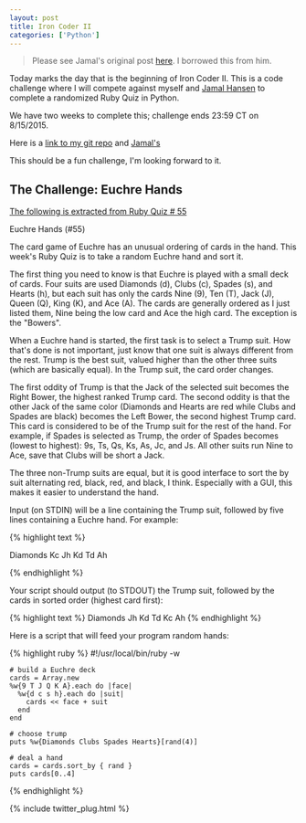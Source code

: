 ```yaml
---
layout: post
title: Iron Coder II
categories: ['Python']
---
```

> Please see Jamal's original post [here](http://jamalhansen.com/iron-coder-2). I borrowed this from him.

Today marks the day that is the beginning of Iron Coder II.  This is a code challenge where I will compete against myself and [Jamal Hansen](http://jamalhansen.com) to complete a randomized Ruby Quiz in Python.

We have two weeks to complete this; challenge ends 23:59 CT on 8/15/2015.

Here is a [link to my git repo](https://github.com/kylegalloway/Euchre-Hands) and [Jamal's](https://github.com/jamalhansen/Iron-Coder-II)

This should be a fun challenge, I'm looking forward to it.

<!--end of excerpt-->
## The Challenge: Euchre Hands
[The following is extracted from Ruby Quiz # 55](http://rubyquiz.com/quiz55.html)

Euchre Hands (#55)

The card game of Euchre has an unusual ordering of cards in the hand. This week's Ruby Quiz is to take a random Euchre hand and sort it.

The first thing you need to know is that Euchre is played with a small deck of cards. Four suits are used Diamonds (d), Clubs (c), Spades (s), and Hearts (h), but each suit has only the cards Nine (9), Ten (T), Jack (J), Queen (Q), King (K), and Ace (A). The cards are generally ordered as I just listed them, Nine being the low card and Ace the high card. The exception is the "Bowers".

When a Euchre hand is started, the first task is to select a Trump suit. How that's done is not important, just know that one suit is always different from the rest. Trump is the best suit, valued higher than the other three suits (which are basically equal). In the Trump suit, the card order changes.

The first oddity of Trump is that the Jack of the selected suit becomes the Right Bower, the highest ranked Trump card. The second oddity is that the other Jack of the same color (Diamonds and Hearts are red while Clubs and Spades are black) becomes the Left Bower, the second highest Trump card. This card is considered to be of the Trump suit for the rest of the hand. For example, if Spades is selected as Trump, the order of Spades becomes (lowest to highest): 9s, Ts, Qs, Ks, As, Jc, and Js. All other suits run Nine to Ace, save that Clubs will be short a Jack.

The three non-Trump suits are equal, but it is good interface to sort the by suit alternating red, black, red, and black, I think. Especially with a GUI, this makes it easier to understand the hand.

Input (on STDIN) will be a line containing the Trump suit, followed by five lines containing a Euchre hand. For example:

{% highlight text %}

Diamonds
Kc
Jh
Kd
Td
Ah

{% endhighlight %}

Your script should output (to STDOUT) the Trump suit, followed by the cards in sorted order (highest card first):

{% highlight text %}
Diamonds
Jh
Kd
Td
Kc
Ah
{% endhighlight %}

Here is a script that will feed your program random hands:

{% highlight ruby %}
    #!/usr/local/bin/ruby -w

    # build a Euchre deck
    cards = Array.new
    %w{9 T J Q K A}.each do |face|
      %w{d c s h}.each do |suit|
        cards << face + suit
      end
    end

    # choose trump
    puts %w{Diamonds Clubs Spades Hearts}[rand(4)]

    # deal a hand
    cards = cards.sort_by { rand }
    puts cards[0..4]
{% endhighlight %}

{% include twitter_plug.html %}